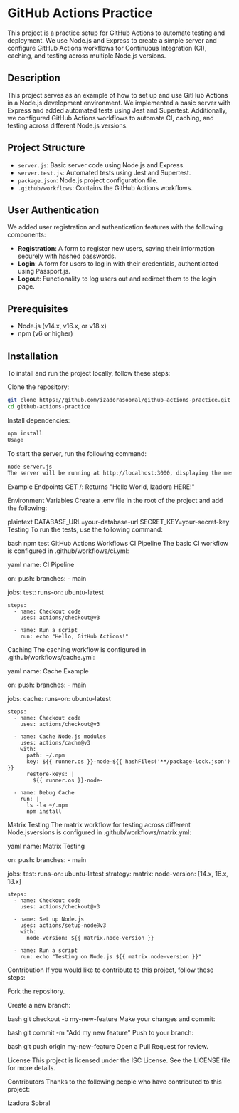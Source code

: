 # GitHub Actions Practice

This project is a practice setup for GitHub Actions to automate testing and deployment. We use Node.js and Express to create a simple server and configure GitHub Actions workflows for Continuous Integration (CI), caching, and testing across multiple Node.js versions.

## Description
This project serves as an example of how to set up and use GitHub Actions in a Node.js development environment. We implemented a basic server with Express and added automated tests using Jest and Supertest. Additionally, we configured GitHub Actions workflows to automate CI, caching, and testing across different Node.js versions.

## Project Structure
- `server.js`: Basic server code using Node.js and Express.
- `server.test.js`: Automated tests using Jest and Supertest.
- `package.json`: Node.js project configuration file.
- `.github/workflows`: Contains the GitHub Actions workflows.

## User Authentication
We added user registration and authentication features with the following components:
- **Registration**: A form to register new users, saving their information securely with hashed passwords.
- **Login**: A form for users to log in with their credentials, authenticated using Passport.js.
- **Logout**: Functionality to log users out and redirect them to the login page.

## Prerequisites
- Node.js (v14.x, v16.x, or v18.x)
- npm (v6 or higher)

## Installation
To install and run the project locally, follow these steps:

Clone the repository:
```bash
git clone https://github.com/izadorasobral/github-actions-practice.git
cd github-actions-practice
````
Install dependencies:
````bash
npm install
Usage
````
To start the server, run the following command:
````bash
node server.js
The server will be running at http://localhost:3000, displaying the message "Hello World, Izadora HERE!".
````

Example Endpoints
GET /: Returns "Hello World, Izadora HERE!"

Environment Variables
Create a .env file in the root of the project and add the following:

plaintext
DATABASE_URL=your-database-url
SECRET_KEY=your-secret-key
Testing
To run the tests, use the following command:

bash
npm test
GitHub Actions Workflows
CI Pipeline
The basic CI workflow is configured in .github/workflows/ci.yml:

yaml
name: CI Pipeline

on:
  push:
    branches:
      - main

jobs:
  test:
    runs-on: ubuntu-latest

    steps:
      - name: Checkout code
        uses: actions/checkout@v3

      - name: Run a script
        run: echo "Hello, GitHub Actions!"
Caching
The caching workflow is configured in .github/workflows/cache.yml:

yaml
name: Cache Example

on:
  push:
    branches:
      - main

jobs:
  cache:
    runs-on: ubuntu-latest

    steps:
      - name: Checkout code
        uses: actions/checkout@v3

      - name: Cache Node.js modules
        uses: actions/cache@v3
        with:
          path: ~/.npm
          key: ${{ runner.os }}-node-${{ hashFiles('**/package-lock.json') }}
          restore-keys: |
            ${{ runner.os }}-node-

      - name: Debug Cache
        run: |
          ls -la ~/.npm
          npm install
Matrix Testing
The matrix workflow for testing across different Node.jsversions is configured in .github/workflows/matrix.yml:

yaml
name: Matrix Testing

on:
  push:
    branches:
      - main

jobs:
  test:
    runs-on: ubuntu-latest
    strategy:
      matrix:
        node-version: [14.x, 16.x, 18.x]

    steps:
      - name: Checkout code
        uses: actions/checkout@v3

      - name: Set up Node.js
        uses: actions/setup-node@v3
        with:
          node-version: ${{ matrix.node-version }}

      - name: Run a script
        run: echo "Testing on Node.js ${{ matrix.node-version }}"
Contribution
If you would like to contribute to this project, follow these steps:

Fork the repository.

Create a new branch:

bash
git checkout -b my-new-feature
Make your changes and commit:

bash
git commit -m "Add my new feature"
Push to your branch:

bash
git push origin my-new-feature
Open a Pull Request for review.

License
This project is licensed under the ISC License. See the LICENSE file for more details.

Contributors
Thanks to the following people who have contributed to this project:

Izadora Sobral


